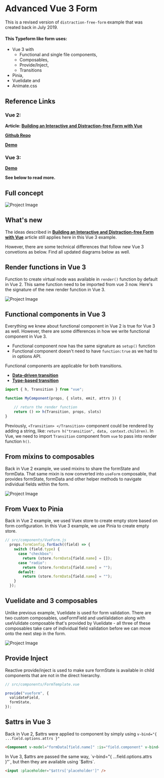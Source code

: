 # Advanced Vue 3 Form 
This is a revised version of `distraction-free-form` example that was created back in July 2019.

#### This Typeform like form uses:
- Vue 3 with
    - Functional and single file components,
    - Composables, 
    - Provide/Inject,
    - Transitions
- Pinia,
- Vuelidate and
- Animate.css

## Reference Links

### Vue 2:

**Article: [Building an Interactive and Distraction-free Form with Vue](https://medium.com/vue-mastery/building-an-interactive-and-distraction-free-form-with-vue-bfe23907e981)**

**[Github Repo](https://github.com/Krutie/distraction-free-vue-form)**

**[Demo](http://distraction-free-vue-form.surge.sh/)**

### Vue 3:
**[Demo](https://advanced-vue3-form.surge.sh/)**

**See below to read more.**

## Full concept

![Project Image](/docs/images/Full-Concept.png)

## What's new

The ideas described in **[Building an Interactive and Distraction-free Form with Vue](https://medium.com/vue-mastery/building-an-interactive-and-distraction-free-form-with-vue-bfe23907e981)** article still applies here in this Vue 3 example. 

However, there are some technical differences that follow new Vue 3 convetions as below. Find all updated diagrams below as well.

## Render functions in Vue 3

Function to create virtual node was available in `render()` function by default in Vue 2. This same function need to be imported from vue 3 now. Here's the signature of the new render function in Vue 3.

![Project Image](/docs/images/Render-Function.png)

## Functional components in Vue 3

Everything we knew about functional component in Vue 2 is true for Vue 3 as well. However, there are some differences in how we write functional component in Vue 3. 

- Functional component now has the same signature as `setup()` function
- Functional component doesn't need to have `function:true` as we had to in options API.

Functional components are applicable for both transitions. 
- **[Data-driven transition](/src/components/Transitions/DataDrivenTransition.js)**
- **[Type-based transition](/src/components/Transitions/TypeBasedTransition.js)**

```js
import { h, Transition } from "vue";

function MyComponent(props, { slots, emit, attrs }) {

    // return the render function
    return () => h(Transition, props, slots)
}
```

Previously, `<Transition> </Transition>` component could be rendered by adding a string, like: `return h("transition", data, context.children)`.
In Vue, we need to import `Transition` component from `vue` to pass into render function `h()`.

## From mixins to composables

Back in Vue 2 example, we used mixins to share the formState and formData. That same mixin is now converted into `useForm` composable, that provides formState, formData and other helper methods to navigate individual fields within the form. 

![Project Image](/docs/images/FormMixins-Methods.png)

## From Vuex to Pinia

Back in Vue 2 example, we used Vuex store to create empty store based on form configuration. In this Vue 3 example, we use Pinia to create empty store. 

```js
// src/components/VueForm.js
  props.formConfig.forEach((field) => {
    switch (field.type) {
      case "checkbox":
        return (store.formData[field.name] = []);
      case "radio":
        return (store.formData[field.name] = "");
      default:
        return (store.formData[field.name] = "");
    }
  });
```

## Vuelidate and 3 composables

Unlike previous example, Vuelidate is used for form validation. There are two custom composables, useFormField and useValidation along with useVulidate composable that's provided by Vuelidate - all three of these composables take care of individual field validation before we can move onto the next step in the form.

![Project Image](/docs/images/Form-Template.png)

## Provide Inject

Reactive provide/inject is used to make sure formState is available in child components that are not in the direct hierarchy.

```js
// src/components/FormTemplate.vue

provide("vueform", {
  validateField,
  formState,
});
```

## $attrs in Vue 3

Back in Vue 2, $attrs were applied to component by simply using `v-bind="{ ...field.options.attrs }"`

```html
<Component v-model="formData[field.name]" :is="field.component" v-bind="{ ...field.options.attrs }"/>
```

In Vue 3, $attrs are passed the same way, `v-bind="{ ...field.options.attrs }"`, but then they are available using `$attrs`.

```html
<input :placeholder="$attrs['placeholder']" />
```